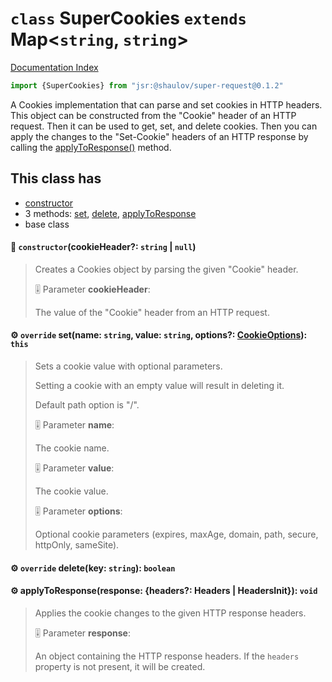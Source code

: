 # `class` SuperCookies `extends` Map\<`string`, `string`>

[Documentation Index](../README.md)

```ts
import {SuperCookies} from "jsr:@shaulov/super-request@0.1.2"
```

A Cookies implementation that can parse and set cookies in HTTP headers.
This object can be constructed from the "Cookie" header of an HTTP request.
Then it can be used to get, set, and delete cookies.
Then you can apply the changes to the "Set-Cookie" headers of an HTTP response by calling the [applyToResponse()](../class.SuperCookies/README.md#-applytoresponseresponse-headers-headers--headersinit-void) method.

## This class has

- [constructor](#-constructorcookieheader-string--null)
- 3 methods:
[set](#-override-setname-string-value-string-options-cookieoptions-this),
[delete](#-override-deletekey-string-boolean),
[applyToResponse](#-applytoresponseresponse-headers-headers--headersinit-void)
- base class


#### 🔧 `constructor`(cookieHeader?: `string` | `null`)

> Creates a Cookies object by parsing the given "Cookie" header.
> 
> 🎚️ Parameter **cookieHeader**:
> 
> The value of the "Cookie" header from an HTTP request.



#### ⚙ `override` set(name: `string`, value: `string`, options?: [CookieOptions](../type.CookieOptions/README.md)): `this`

> Sets a cookie value with optional parameters.
> 
> Setting a cookie with an empty value will result in deleting it.
> 
> Default path option is "/".
> 
> 🎚️ Parameter **name**:
> 
> The cookie name.
> 
> 🎚️ Parameter **value**:
> 
> The cookie value.
> 
> 🎚️ Parameter **options**:
> 
> Optional cookie parameters (expires, maxAge, domain, path, secure, httpOnly, sameSite).



#### ⚙ `override` delete(key: `string`): `boolean`



#### ⚙ applyToResponse(response: \{headers?: Headers | HeadersInit}): `void`

> Applies the cookie changes to the given HTTP response headers.
> 
> 🎚️ Parameter **response**:
> 
> An object containing the HTTP response headers. If the `headers` property is not present, it will be created.




